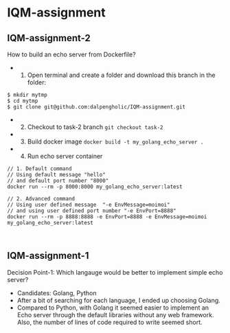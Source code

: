 # IQM-assignment
## IQM-assignment-2
How to build an echo server from Dockerfile?
- 1. Open terminal and create a folder and download this branch in the folder: 
```Shell
$ mkdir mytmp
$ cd mytmp
$ git clone git@github.com:dalpengholic/IQM-assignment.git
```

- 2. Checkout to task-2 branch
`git checkout task-2`

- 3. Build docker image
`docker build -t my_golang_echo_server .`

- 4. Run echo server container
```Shell
// 1. Default command 
// Using default message "hello"
// and default port number "8000"
docker run --rm -p 8000:8000 my_golang_echo_server:latest

// 2. Advanced command
// Using user defined message  "-e EnvMessage=moimoi"
// and using user defined port number "-e EnvPort=8888"
docker run --rm -p 8888:8888 -e EnvPort=8888 -e EnvMessage=moimoi my_golang_echo_server:latest



```

## IQM-assignment-1
Decision Point-1: Which langauge would be better to implement simple echo server?
- Candidates: Golang, Python
- After a bit of searching for each language, I ended up choosing Golang.
- Compared to Python, with Golang it seemed easier to implement an Echo server through the default libraries without any web framework. Also, the number of lines of code required to write seemed short. 
